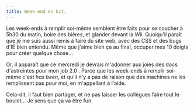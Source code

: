```yaml
---
title: Week-end en kit.
---
```


Les week-ends à remplir soi-même semblent être faits pour se coucher à 5h30 du
matin, boire des bières, et glander devant la Wii. Quoiqu'il paraît que je me
suis aussi remis à faire du site web, avec des CSS et des bugs d'IE bien
entendu. Même que j'aime bien ça au final, occuper mes 10 doigts pour créer
quelque chose...

Or, il apparaît que ce mercredi je devrais m'adonner aux joies des docs
d'astreintes pour mon job 2.0 . Parce que les week-ends à remplir soi-même
c'est _has been_, et qu'il n'y a pas de raison que des machines ne les
remplissent pas pour moi, en m'appellant à l'aide.

Cela-dit, il faut bien partager, et ne pas laisser les collègues faire tout le
boulot... Je sens que ça va être fun.

